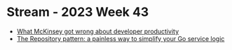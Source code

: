 # Stream - 2023 Week 43

- [What McKinsey got wrong about developer productivity](https://leaddev.com/process/what-mckinsey-got-wrong-about-developer-productivity)
- [The Repository pattern: a painless way to simplify your Go service logic](https://threedots.tech/post/repository-pattern-in-go/)
